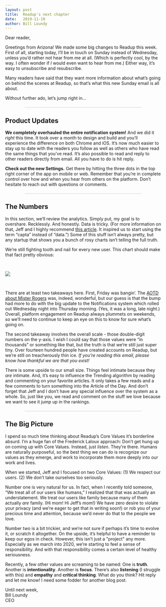 ```yaml
---
layout: post
title:  Readup's next chapter
date:   2019-11-10
author: Bill Loundy
---
```

<p>
	Dear reader,
</p>
<p>
	Greetings from Arizona! We made some big changes to Readup this week. First of all, starting today, I’ll be in touch on Sunday instead of Wednesday, unless you’d rather not hear from me at all. (Which is perfectly cool, by the way. I often wonder if <em>I</em> would even want to hear from me.) Either way, it’s easy to unsubscribe and resubscribe.
</p>
<p>
	Many readers have said that they want more information about what’s going on behind the scenes at Readup, so that’s what this new Sunday email is all about.
</p>
<p>
	Without further ado, let’s jump right in… 
</p>
<div style="width:75%;margin:1.5em auto;border-bottom:1px solid #ccc;"></div>
<h2>
	Product Updates
</h2>
<p>
	<strong>We completely overhauled the entire notification system!</strong> And we did it <em>right</em> this time. It took over a month to design and build and you’ll experience the difference on both Chrome and iOS. It’s now much easier to stay up to date with the readers you follow as well as others who have read the same things that you’ve read. It’s also possible to read and reply to other readers directly from email. All you have to do is hit reply.
</p>
<p>
	<strong>Check out the new Settings.</strong> Get there by hitting the three dots in the top right corner of the app on mobile or web. Remember that you’re in complete control over how and when you hear from others on the platform. Don’t hesitate to reach out with questions or comments. 
</p>
<div style="width:75%;margin:1.5em auto;border-bottom:1px solid #ccc;"></div>
<h2>
	The Numbers
</h2>
<p>
	In this section, we’ll review the analytics. Simply put, my goal is to overshare. Recklessly. And honestly. Data is tricky. (For more information on that, Jeff and I highly recommend <a href="https://readup.com/read/thenewatlantiscom/why-data-is-never-raw---the-new-atlantis">this article</a>. It inspired us to start using the term “capta” instead of “data.”) Some of this stuff isn’t always pretty, but any startup that shows you a bunch of rosy charts isn’t telling the full truth.
</p>
<p>
	We’re still fighting tooth and nail for every new user. This chart should make that fact pretty obvious: 
</p>
<br>
<p>
	<img src="https://blog.readup.com/pics/total_actives.png" style="max-width:100%">
</p>
<br>
<p>
	There are at least two takeaways here. First, Friday was bangin’. The <a href="https://readup.com/read/the-atlantic/my-friend-mister-rogers">AOTD about Mister Rogers</a> was, indeed, wonderful, but our guess is that the bump had more to do with the big update to the Notifications system which rolled out Wednesday night into Thursday morning. (Yes, it was a long, late night.) Overall, platform engagement on Readup always plummets on weekends, so we’ll need to continue to keep an eye on this to know for sure what’s going on.
</p>
<p>
	The second takeaway involves the overall scale - those double-digit numbers on the y-axis. I wish I could say that those values were “in thousands” or something like that, but the truth is that we’re still just super tiny. Over fourteen hundred people have created accounts on Readup, but we’re still on treacherously thin ice. <em>If you’re reading this email, please know how thankful we are that you exist!</em>
</p>
<p>
	There is some upside to our small size. Things feel intimate because they <em>are</em> intimate. And, it’s easy to influence the Trending algorithm by reading and commenting on your favorite articles. It only takes a few reads and a few comments to turn something into the Article of the Day. And don’t forget that Jeff and I don’t have any special influence over the system as a whole. So, just like you, we read and comment on the stuff we love because we want to see it jump up in the rankings.
</p>
<div style="width:75%;margin:1.5em auto;border-bottom:1px solid #ccc;"></div>
<h2>
	The Big Picture
</h2>
<p>
	I spend so much time thinking about Readup’s Core Values it’s borderline absurd. I’m a huge fan of the Frederick Laloux approach: Don’t get hung up on coming up with Core Values. Instead, just <em>listen</em>. They’re there. Humans are naturally purposeful, so the best thing we can do is recognize our values as they emerge, and work to incorporate them more deeply into our work and lives.  
</p>
<p>
	When we started, Jeff and I focused on two Core Values: (1) We respect our users. (2) We don’t take ourselves too seriously.
</p>
<p>
	Number one is very natural for us. In fact, when I recently told someone, “We treat all of our users like humans,” I realized that that was actually an understatement. We treat our users like family because many of them actually <em>are</em> family. (Hi mom! Hi Jeff’s mom!) We have zero desire to violate your privacy (and we’re eager to get that in writing soon!) or rob you of your precious time and attention, because we’d never do that to the people we love.
</p>
<p>
	Number two is a bit trickier, and we’re not sure if perhaps it’s time to evolve it, or scratch it altogether. On the upside, it’s helpful to have a reminder to keep our egos in check. However, this isn’t just a "project" any more. Especially as we march into 2020, we’re starting to feel a sense of responsibility. And with that responsibility comes a certain level of healthy seriousness.
</p>
<p>
	Recently, a few other values are screaming to be named: One is <strong>truth</strong>. Another is <strong>intentionality</strong>. Another is <strong>focus</strong>. There’s also <strong>listening</strong> (I struggle with this) and <strong>empathy</strong> and <strong>critical thinking</strong>. What do you think? Hit reply and let me know! I need some fodder for another blog post. 
</p>
<p> 
	Until next week,
	<br>
	Bill Loundy
	<br>
	CEO
</p>